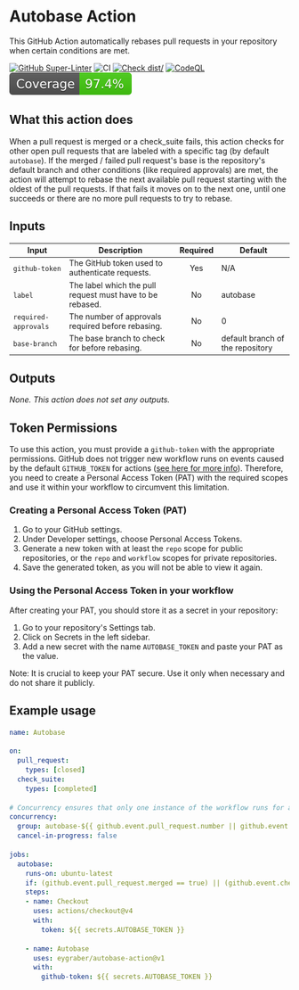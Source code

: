 # Autobase Action

This GitHub Action automatically rebases pull requests in your repository when certain conditions are met.

[![GitHub Super-Linter](https://github.com/actions/typescript-action/actions/workflows/linter.yml/badge.svg)](https://github.com/super-linter/super-linter)
![CI](https://github.com/actions/typescript-action/actions/workflows/ci.yml/badge.svg)
[![Check dist/](https://github.com/actions/typescript-action/actions/workflows/check-dist.yml/badge.svg)](https://github.com/actions/typescript-action/actions/workflows/check-dist.yml)
[![CodeQL](https://github.com/actions/typescript-action/actions/workflows/codeql-analysis.yml/badge.svg)](https://github.com/actions/typescript-action/actions/workflows/codeql-analysis.yml)
[![Coverage](./badges/coverage.svg)](./badges/coverage.svg)

## What this action does

When a pull request is merged or a check_suite fails, this action checks for other open pull requests that are labeled with a specific tag (by default `autobase`). If the merged / failed pull request's base is the repository's default branch and other conditions (like required approvals) are met, the action will attempt to rebase the next available pull request starting with the oldest of the pull requests. If that fails it moves on to the next one, until one succeeds or there are no more pull requests to try to rebase.

## Inputs

| Input                  | Description                                                 | Required | Default |
|------------------------|-------------------------------------------------------------|:--------:|---------|
| `github-token`         | The GitHub token used to authenticate requests.             |   Yes    |   N/A   |
| `label`                | The label which the pull request must have to be rebased.   |   No     | autobase|
| `required-approvals`   | The number of approvals required before rebasing.           |   No     |   0     |
| `base-branch`          | The base branch to check for before rebasing.               |   No     | default branch of the repository |

## Outputs

_None. This action does not set any outputs._

## Token Permissions

To use this action, you must provide a `github-token` with the appropriate permissions. GitHub does not trigger new workflow runs on events caused by the default `GITHUB_TOKEN` for actions ([see here for more info](https://docs.github.com/en/actions/using-workflows/triggering-a-workflow#triggering-a-workflow-from-a-workflow)). Therefore, you need to create a Personal Access Token (PAT) with the required scopes and use it within your workflow to circumvent this limitation.

### Creating a Personal Access Token (PAT)

1. Go to your GitHub settings.
2. Under Developer settings, choose Personal Access Tokens.
3. Generate a new token with at least the `repo` scope for public repositories, or the `repo` and `workflow` scopes for private repositories.
4. Save the generated token, as you will not be able to view it again.

### Using the Personal Access Token in your workflow

After creating your PAT, you should store it as a secret in your repository:

1. Go to your repository's Settings tab.
2. Click on Secrets in the left sidebar.
3. Add a new secret with the name `AUTOBASE_TOKEN` and paste your PAT as the value.

Note: It is crucial to keep your PAT secure. Use it only when necessary and do not share it publicly.

## Example usage

```yml
name: Autobase

on:
  pull_request:
    types: [closed]
  check_suite:
    types: [completed]

# Concurrency ensures that only one instance of the workflow runs for a given pull request or check suite.
concurrency:
  group: autobase-${{ github.event.pull_request.number || github.event.check_suite.id }}
  cancel-in-progress: false

jobs:
  autobase:
    runs-on: ubuntu-latest
    if: (github.event.pull_request.merged == true) || (github.event.check_suite.conclusion == 'failure')
    steps:
    - name: Checkout
      uses: actions/checkout@v4
      with:
        token: ${{ secrets.AUTOBASE_TOKEN }}

    - name: Autobase
      uses: eygraber/autobase-action@v1
      with:
        github-token: ${{ secrets.AUTOBASE_TOKEN }}
```
